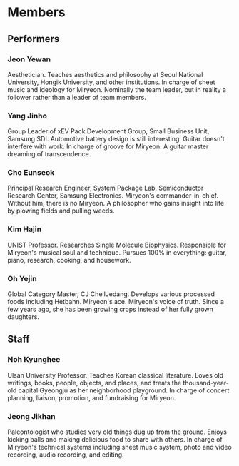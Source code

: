 # Members

## Performers

### Jeon Yewan
Aesthetician. Teaches aesthetics and philosophy at Seoul National University, Hongik University, and other institutions.
In charge of sheet music and ideology for Miryeon.
Nominally the team leader, but in reality a follower rather than a leader of team members.

### Yang Jinho
Group Leader of xEV Pack Development Group, Small Business Unit, Samsung SDI.
Automotive battery design is still interesting. Guitar doesn't interfere with work.
In charge of groove for Miryeon. A guitar master dreaming of transcendence.

### Cho Eunseok
Principal Research Engineer, System Package Lab, Semiconductor Research Center, Samsung Electronics.
Miryeon's commander-in-chief. Without him, there is no Miryeon.
A philosopher who gains insight into life by plowing fields and pulling weeds.

### Kim Hajin
UNIST Professor. Researches Single Molecule Biophysics.
Responsible for Miryeon's musical soul and technique.
Pursues 100% in everything: guitar, piano, research, cooking, and housework.

### Oh Yejin
Global Category Master, CJ CheilJedang. Develops various processed foods including Hetbahn.
Miryeon's ace. Miryeon's voice of truth.
Since a few years ago, she has been growing crops instead of her fully grown daughters.

## Staff

### Noh Kyunghee
Ulsan University Professor. Teaches Korean classical literature.
Loves old writings, books, people, objects, and places, and treats the thousand-year-old capital Gyeongju as her neighborhood playground.
In charge of concert planning, liaison, promotion, and fundraising for Miryeon.

### Jeong Jikhan
Paleontologist who studies very old things dug up from the ground.
Enjoys kicking balls and making delicious food to share with others.
In charge of Miryeon's technical systems including sheet music system, photo and video recording, audio recording, and editing.